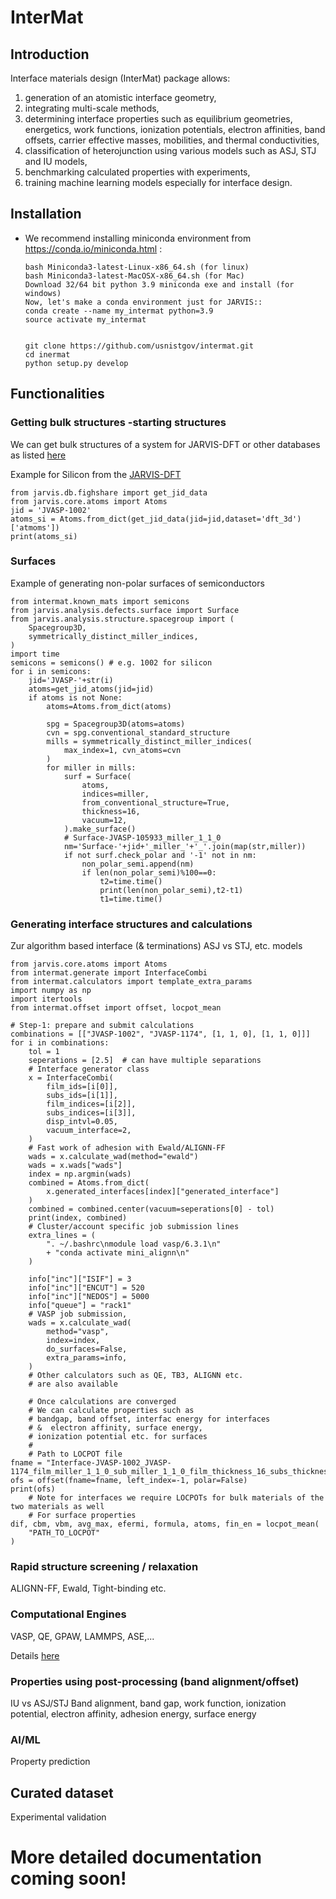 <!-- [![name](https://colab.research.google.com/assets/colab-badge.svg)](https://gist.github.com/knc6/c00ee48c524f5000e7f80a974bc6dc71)
[![name](https://colab.research.google.com/assets/colab-badge.svg)](https://gist.github.com/knc6/debf9cbefa9a290502d73fd3cbc4fd69)
[![name](https://colab.research.google.com/assets/colab-badge.svg)](https://gist.github.com/knc6/7492b51b371a8e9dbaa01d76bb438467)  -->

# InterMat

## Introduction

Interface materials design (InterMat) package allows: 

 1) generation of an atomistic interface geometry,
 2) integrating multi-scale methods,
 3) determining interface properties such as equilibrium geometries, energetics, work functions, ionization potentials, electron affinities, band offsets, carrier effective masses, mobilities, and thermal conductivities,
 4) classification of heterojunction using various models such as ASJ, STJ and IU models,
 5) benchmarking calculated properties with experiments,
 6) training machine learning models especially for interface design.




## Installation

-   We recommend installing miniconda environment from
    <https://conda.io/miniconda.html> :

        bash Miniconda3-latest-Linux-x86_64.sh (for linux)
        bash Miniconda3-latest-MacOSX-x86_64.sh (for Mac)
        Download 32/64 bit python 3.9 miniconda exe and install (for windows)
        Now, let's make a conda environment just for JARVIS::
        conda create --name my_intermat python=3.9
        source activate my_intermat


        git clone https://github.com/usnistgov/intermat.git
        cd inermat
        python setup.py develop

## Functionalities

### Getting bulk structures -starting structures

We can get bulk structures of a system for JARVIS-DFT or other databases as listed [here](https://pages.nist.gov/jarvis/databases/)

Example for Silicon from the [JARVIS-DFT](https://jarvis.nist.gov/jarvisdft/)

   ```
   from jarvis.db.fighshare import get_jid_data
   from jarvis.core.atoms import Atoms
   jid = 'JVASP-1002'
   atoms_si = Atoms.from_dict(get_jid_data(jid=jid,dataset='dft_3d')['atmoms'])
   print(atoms_si)
   ```
### Surfaces

Example of generating non-polar surfaces of semiconductors

```
from intermat.known_mats import semicons
from jarvis.analysis.defects.surface import Surface
from jarvis.analysis.structure.spacegroup import (
    Spacegroup3D,
    symmetrically_distinct_miller_indices,
)
import time
semicons = semicons() # e.g. 1002 for silicon
for i in semicons:
    jid='JVASP-'+str(i)
    atoms=get_jid_atoms(jid=jid)
    if atoms is not None:
        atoms=Atoms.from_dict(atoms)

        spg = Spacegroup3D(atoms=atoms)
        cvn = spg.conventional_standard_structure
        mills = symmetrically_distinct_miller_indices(
            max_index=1, cvn_atoms=cvn
        )
        for miller in mills:
            surf = Surface(
                atoms,
                indices=miller,
                from_conventional_structure=True,
                thickness=16,
                vacuum=12,
            ).make_surface()
            # Surface-JVASP-105933_miller_1_1_0
            nm='Surface-'+jid+'_miller_'+'_'.join(map(str,miller))
            if not surf.check_polar and '-1' not in nm:
                non_polar_semi.append(nm)
                if len(non_polar_semi)%100==0:
                    t2=time.time()
                    print(len(non_polar_semi),t2-t1)
                    t1=time.time()

```

### Generating interface structures and calculations
Zur algorithm based interface (& terminations) ASJ vs STJ, etc. models


```
from jarvis.core.atoms import Atoms
from intermat.generate import InterfaceCombi
from intermat.calculators import template_extra_params
import numpy as np
import itertools
from intermat.offset import offset, locpot_mean

# Step-1: prepare and submit calculations
combinations = [["JVASP-1002", "JVASP-1174", [1, 1, 0], [1, 1, 0]]]
for i in combinations:
    tol = 1
    seperations = [2.5]  # can have multiple separations
    # Interface generator class
    x = InterfaceCombi(
        film_ids=[i[0]],
        subs_ids=[i[1]],
        film_indices=[i[2]],
        subs_indices=[i[3]],
        disp_intvl=0.05,
        vacuum_interface=2,
    )
    # Fast work of adhesion with Ewald/ALIGNN-FF
    wads = x.calculate_wad(method="ewald")
    wads = x.wads["wads"]
    index = np.argmin(wads)
    combined = Atoms.from_dict(
        x.generated_interfaces[index]["generated_interface"]
    )
    combined = combined.center(vacuum=seperations[0] - tol)
    print(index, combined)
    # Cluster/account specific job submission lines
    extra_lines = (
        ". ~/.bashrc\nmodule load vasp/6.3.1\n"
        + "conda activate mini_alignn\n"
    )

    info["inc"]["ISIF"] = 3
    info["inc"]["ENCUT"] = 520
    info["inc"]["NEDOS"] = 5000
    info["queue"] = "rack1"
    # VASP job submission,
    wads = x.calculate_wad(
        method="vasp",
        index=index,
        do_surfaces=False,
        extra_params=info,
    )
    # Other calculators such as QE, TB3, ALIGNN etc.
    # are also available

    # Once calculations are converged
    # We can calculate properties such as
    # bandgap, band offset, interfac energy for interfaces
    # &  electron affinity, surface energy,
    # ionization potential etc. for surfaces
    #
    # Path to LOCPOT file
fname = "Interface-JVASP-1002_JVASP-1174_film_miller_1_1_0_sub_miller_1_1_0_film_thickness_16_subs_thickness_16_seperation_2.5_disp_0.5_0.2_vasp/*/*/LOCPOT"
ofs = offset(fname=fname, left_index=-1, polar=False)
print(ofs)
    # Note for interfaces we require LOCPOTs for bulk materials of the two materials as well
    # For surface properties
dif, cbm, vbm, avg_max, efermi, formula, atoms, fin_en = locpot_mean(
    "PATH_TO_LOCPOT"
)
```
### Rapid structure screening / relaxation
ALIGNN-FF, Ewald, Tight-binding etc.

### Computational Engines
VASP, QE, GPAW, LAMMPS, ASE,...

Details [here](https://github.com/usnistgov/intermat/blob/main/intermat/calculators.py#L199)

### Properties using post-processing (band alignment/offset)
IU vs ASJ/STJ
Band alignment, band gap, work function, ionization potential, electron affinity, adhesion energy, surface energy

### AI/ML
Property prediction

## Curated dataset
Experimental validation

# More detailed documentation coming soon!

